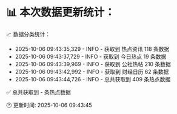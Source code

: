 📊 本次数据更新统计：
==========================

📈 数据分类统计：
- 2025-10-06 09:43:35,329 - INFO - 获取到 热点资讯 118 条数据
- 2025-10-06 09:43:37,729 - INFO - 获取到 今日热点 19 条数据
- 2025-10-06 09:43:39,969 - INFO - 获取到 公社热帖 210 条数据
- 2025-10-06 09:43:42,992 - INFO - 获取到 财经日历 62 条数据
- 2025-10-06 09:43:44,726 - INFO - 总共获取到 409 条热点数据

✅ 总共获取到 - 条热点数据

🕐 更新时间: 2025-10-06 09:43:45
